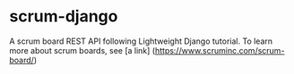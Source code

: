 # scrum-django
A scrum board REST API following Lightweight Django tutorial. To learn more about scrum boards, see [a link] (https://www.scruminc.com/scrum-board/)
